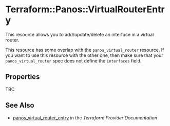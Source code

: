 # Terraform::Panos::VirtualRouterEntry

This resource allows you to add/update/delete an interface in a
virtual router.

This resource has some overlap with the `panos_virtual_router`
resource.  If you want to use this resource with the other one, then make
sure that your `panos_virtual_router` spec does not define the
`interfaces` field.

## Properties

TBC

## See Also

* [panos_virtual_router_entry](https://www.terraform.io/docs/providers/panos/r/virtual_router_entry.html) in the _Terraform Provider Documentation_